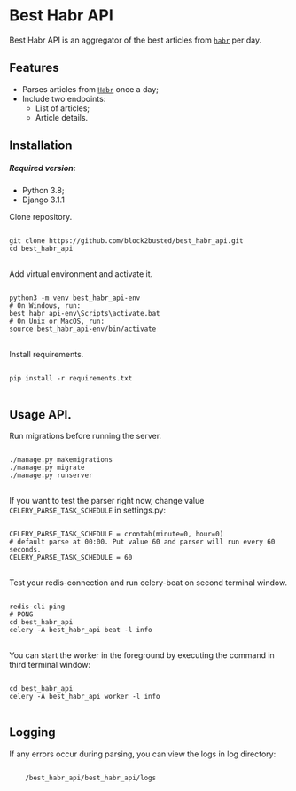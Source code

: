 # Best Habr API

Best Habr API is an aggregator of the best articles from <code><a href="https://habr.com/ru">habr</a></code> per day.

<h2>
	Features
</h2>
<ul>
	<li>
		Parses articles from <code><a href="https://habr.com/ru">Habr</a></code> once a day;
	</li>
	<li>
		Include two endpoints:
		<ul>
			<li>
			List of articles;
			</li>
			<li>
			Article details.
			</li>
		</ul>
	</li>
</ul>

<h2>Installation</h2>

<h5>
	Required version:
</h5>
<ul>
	<li>
		Python 3.8;
	</li>
	<li>
		Django 3.1.1
	</li>
</ul>

<p>
    Clone repository.
</p>
<pre>
<code>
git clone https://github.com/block2busted/best_habr_api.git
cd best_habr_api
</code>
</pre>

<p>
Add virtual environment and activate it.
</p>
<pre>
<code>
python3 -m venv best_habr_api-env
# On Windows, run:
best_habr_api-env\Scripts\activate.bat
# On Unix or MacOS, run:
source best_habr_api-env/bin/activate
</code>
</pre>

<p>
	Install requirements.
</p>

<pre>
<code>
pip install -r requirements.txt
</code>
</pre>

<h2>
Usage API.
</h2>

<p>
	Run migrations before running the server.
</p>
<pre>
<code>
./manage.py makemigrations
./manage.py migrate
./manage.py runserver
</code>
</pre>

<p>
	If you want to test the parser right now, change value <code>CELERY_PARSE_TASK_SCHEDULE</code> in settings.py:
</p>
<pre>
<code>
CELERY_PARSE_TASK_SCHEDULE = crontab(minute=0, hour=0)  
# default parse at 00:00. Put value 60 and parser will run every 60 seconds.
CELERY_PARSE_TASK_SCHEDULE = 60
</code>
</pre>

<p>
	Test your redis-connection and run celery-beat on second terminal window.
</p>
<pre>
<code>
redis-cli ping
# PONG
cd best_habr_api
celery -A best_habr_api beat -l info
</code>
</pre>

<p>
	You can start the worker in the foreground by executing the command in third terminal window:
</p>
<pre>
<code>
cd best_habr_api
celery -A best_habr_api worker -l info
</code>
</pre>

<h2>
	Logging
</h2>
<p>
	If any errors occur during parsing, you can view the logs in log directory:
</p>

<code>
	/best_habr_api/best_habr_api/logs
</code>
